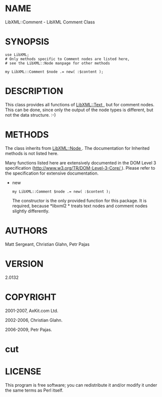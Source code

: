 NAME
====

LibXML::Comment - LibXML Comment Class

SYNOPSIS
========

    use LibXML;
    # Only methods specific to Comment nodes are listed here,
    # see the LibXML::Node manpage for other methods

    my LibXML::Comment $node .= new( :$content );

DESCRIPTION
===========

This class provides all functions of [LibXML::Text ](LibXML::Text ), but for comment nodes. This can be done, since only the output of the node types is different, but not the data structure. :-)

METHODS
=======

The class inherits from [LibXML::Node ](LibXML::Node ). The documentation for Inherited methods is not listed here.

Many functions listed here are extensively documented in the DOM Level 3 specification ([http://www.w3.org/TR/DOM-Level-3-Core/ ](http://www.w3.org/TR/DOM-Level-3-Core/ )). Please refer to the specification for extensive documentation.

  * new

        my LibXML::Comment $node .= new( :$content );

    The constructor is the only provided function for this package. It is required, because *libxml2 * treats text nodes and comment nodes slightly differently.

AUTHORS
=======

Matt Sergeant, Christian Glahn, Petr Pajas

VERSION
=======

2.0132

COPYRIGHT
=========

2001-2007, AxKit.com Ltd.

2002-2006, Christian Glahn.

2006-2009, Petr Pajas.

cut
===



LICENSE
=======

This program is free software; you can redistribute it and/or modify it under the same terms as Perl itself.

